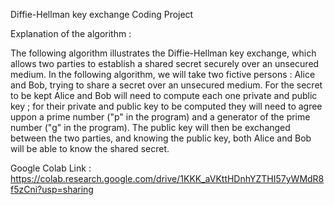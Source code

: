 Diffie-Hellman key exchange Coding Project

Explanation of the algorithm :

The following algorithm illustrates the Diffie-Hellman key exchange, which allows two parties to establish a shared secret securely over an unsecured medium.
In the following algorithm, we will take two fictive persons : Alice and Bob, trying to share a secret over an unsecured medium. For the secret to be kept Alice and Bob will need to compute each one private and public key ; for their private and public key to be computed they will need to agree uppon a prime number ("p" in the program) and a generator of the prime number ("g" in the program). The public key will then be exchanged between the two parties, and knowing the public key, both Alice and Bob will be able to know the shared secret.

Google Colab Link : https://colab.research.google.com/drive/1KKK_aVKttHDnhYZTHI57yWMdR8f5zCni?usp=sharing

